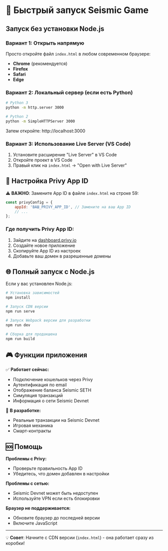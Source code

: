 # 🚀 Быстрый запуск Seismic Game

## Запуск без установки Node.js

### Вариант 1: Открыть напрямую
Просто откройте файл `index.html` в любом современном браузере:
- **Chrome** (рекомендуется)
- **Firefox** 
- **Safari**
- **Edge**

### Вариант 2: Локальный сервер (если есть Python)
```bash
# Python 3
python -m http.server 3000

# Python 2
python -m SimpleHTTPServer 3000
```
Затем откройте: http://localhost:3000

### Вариант 3: Использование Live Server (VS Code)
1. Установите расширение "Live Server" в VS Code
2. Откройте проект в VS Code
3. Правый клик на `index.html` → "Open with Live Server"

## 🔧 Настройка Privy App ID

⚠️ **ВАЖНО**: Замените App ID в файле `index.html` на строке 59:

```javascript
const privyConfig = {
    appId: 'ВАШ_PRIVY_APP_ID', // Замените на ваш App ID
    // ...
};
```

### Где получить Privy App ID:
1. Зайдите на [dashboard.privy.io](https://dashboard.privy.io)
2. Создайте новое приложение
3. Скопируйте App ID из настроек
4. Добавьте ваш домен в разрешенные домены

## 🌐 Полный запуск с Node.js

Если у вас установлен Node.js:

```bash
# Установка зависимостей
npm install

# Запуск CDN версии
npm run serve

# Запуск Webpack версии для разработки  
npm run dev

# Сборка для продакшена
npm run build
```

## 🎮 Функции приложения

✅ **Работает сейчас:**
- Подключение кошельков через Privy
- Аутентификация по email
- Отображение баланса Seismic SETH
- Симуляция транзакций
- Информация о сети Seismic Devnet

🔄 **В разработке:**
- Реальные транзакции на Seismic Devnet
- Игровая механика
- Смарт-контракты

## 🆘 Помощь

**Проблемы с Privy:**
- Проверьте правильность App ID
- Убедитесь, что домен добавлен в настройки

**Проблемы с сетью:**
- Seismic Devnet может быть недоступен
- Используйте VPN если есть блокировки

**Браузер не поддерживается:**
- Обновите браузер до последней версии
- Включите JavaScript

---

💡 **Совет**: Начните с CDN версии (`index.html`) - она работает сразу из коробки! 